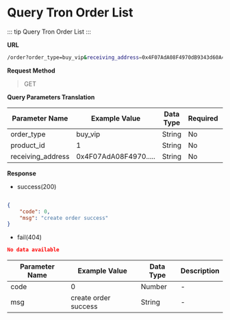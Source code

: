 # Query Tron Order List  <Badge type="tip" text="Payment System Version" />

::: tip 
Query Tron Order List 
:::

**URL**


  ```sh
/order?order_type=buy_vip&receiving_address=0x4F07AdA08F4970dB9343d60A42ec65140c777B06
  ```

**Request Method**


> GET


**Query Parameters Translation**


| Parameter Name    | Example Value         | Data Type | Required | Description |
| ----------------- | --------------------- | --------- | -------- | ----------- |
| order_type        | buy_vip               | String    | No       | -           |
| product_id        | 1                     | String    | No       | -           |
| receiving_address | 0x4F07AdA08F4970..... | String    | No       | -           |


**Response**


* success(200)


```json

{
    "code": 0,
    "msg": "create order success"
}

```

* fail(404)


```json
No data available
```


| Parameter Name | Example Value        | Data Type | Description |
| -------------- | -------------------- | --------- | ----------- |
| code           | 0                    | Number    | -           |
| msg            | create order success | String    | -           |